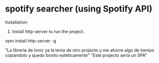 # spotify searcher (using Spotify API)

Installation:

1. Install http-server tu run the project.

npm install http-server -g


"La libreria de Ionic ya la tenia de otro projecto y me ahorre algo de tiempo copiandolo y quedo bonito esteticamente"
"Este projecto seria un SPA"